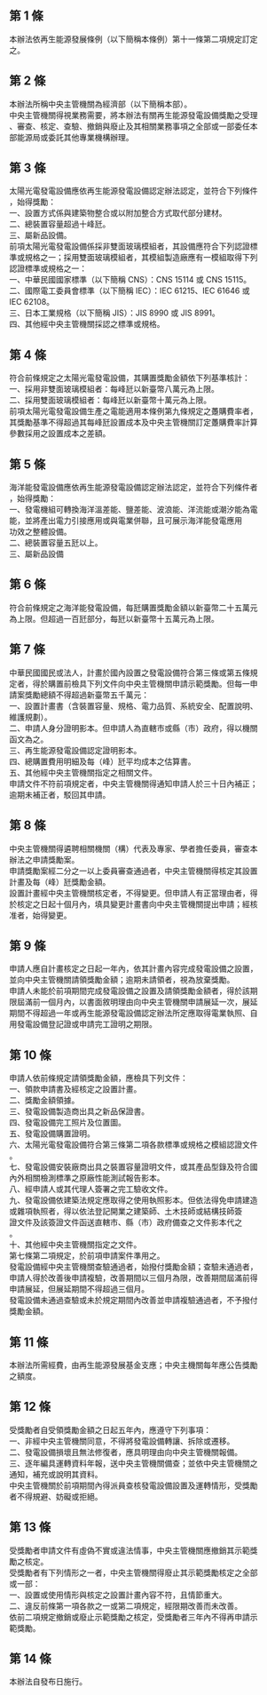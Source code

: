 第 1 條
-------
本辦法依再生能源發展條例（以下簡稱本條例）第十一條第二項規定訂定  
之。

第 2 條
-------
本辦法所稱中央主管機關為經濟部（以下簡稱本部）。  
中央主管機關得視業務需要，將本辦法有關再生能源發電設備獎勵之受理  
、審查、核定、查驗、撤銷與廢止及其相關業務事項之全部或一部委任本  
部能源局或委託其他專業機構辦理。

第 3 條
-------
太陽光電發電設備應依再生能源發電設備認定辦法認定，並符合下列條件  
，始得獎勵：  
一、設置方式係與建築物整合或以附加整合方式取代部分建材。  
二、總裝置容量超過十峰瓩。  
三、屬新品設備。  
前項太陽光電發電設備係採非雙面玻璃模組者，其設備應符合下列認證標  
準或規格之一；採用雙面玻璃模組者，其模組製造廠應有一模組取得下列  
認證標準或規格之一：  
一、中華民國國家標準（以下簡稱 CNS）：CNS 15114 或 CNS 15115。  
二、國際電工委員會標準（以下簡稱 IEC）：IEC 61215、IEC 61646  或  
    IEC 62108。  
三、日本工業規格（以下簡稱 JIS）：JIS 8990  或 JIS 8991。  
四、其他經中央主管機關採認之標準或規格。

第 4 條
-------
符合前條規定之太陽光電發電設備，其購置獎勵金額依下列基準核計：  
一、採用非雙面玻璃模組者：每峰瓩以新臺幣八萬元為上限。  
二、採用雙面玻璃模組者：每峰瓩以新臺幣十萬元為上限。  
前項太陽光電發電設備生產之電能適用本條例第九條規定之躉購費率者，  
其獎勵基準不得超過其每峰瓩設置成本及中央主管機關訂定躉購費率計算  
參數採用之設置成本之差額。

第 5 條
-------
海洋能發電設備應依再生能源發電設備認定辦法認定，並符合下列條件者  
，始得獎勵：  
一、發電機組可轉換海洋溫差能、鹽差能、波浪能、洋流能或潮汐能為電  
    能，並將產出電力引接應用或與電業併聯，且可展示海洋能發電應用  
    功效之整體設備。  
二、總裝置容量五瓩以上。  
三、屬新品設備

第 6 條
-------
符合前條規定之海洋能發電設備，每瓩購置獎勵金額以新臺幣二十五萬元  
為上限。但超過一百瓩部分，每瓩以新臺幣十五萬元為上限。

第 7 條
-------
中華民國國民或法人，計畫於國內設置之發電設備符合第三條或第五條規  
定者，得於購置前檢具下列文件向中央主管機關申請示範獎勵。但每一申  
請案獎勵總額不得超過新臺幣五千萬元：  
一、設置計畫書（含裝置容量、規格、電力品質、系統安全、配置說明、  
    維護規劃）。  
二、申請人身分證明影本。但申請人為直轄市或縣（市）政府，得以機關  
    函文為之。  
三、再生能源發電設備認定證明影本。  
四、總購置費用明細及每（峰）瓩平均成本之估算書。  
五、其他經中央主管機關指定之相關文件。  
申請文件不符前項規定者，中央主管機關得通知申請人於三十日內補正；  
逾期未補正者，駁回其申請。

第 8 條
-------
中央主管機關得遴聘相關機關（構）代表及專家、學者擔任委員，審查本  
辦法之申請獎勵案。  
申請獎勵案經二分之一以上委員審查通過者，中央主管機關得核定其設置  
計畫及每（峰）瓩獎勵金額。  
設置計畫經中央主管機關核定者，不得變更。但申請人有正當理由者，得  
於核定之日起十個月內，填具變更計畫書向中央主管機關提出申請；經核  
准者，始得變更。

第 9 條
-------
申請人應自計畫核定之日起一年內，依其計畫內容完成發電設備之設置，  
並向中央主管機關請領獎勵金額；逾期未請領者，視為放棄獎勵。  
申請人未能於前項期間完成發電設備之設置及請領獎勵金額者，得於該期  
限屆滿前一個月內，以書面敘明理由向中央主管機關申請展延一次，展延  
期間不得超過一年或再生能源發電設備認定辦法所定應取得電業執照、自  
用發電設備登記證或申請完工證明之期限。

第 10 條
--------
申請人依前條規定請領獎勵金額，應檢具下列文件：  
一、領款申請書及經核定之設置計畫。  
二、獎勵金額領據。  
三、發電設備製造商出具之新品保證書。  
四、發電設備完工照片及位置圖。  
五、發電設備購置證明。  
六、太陽光電發電設備符合第三條第二項各款標準或規格之模組認證文件  
    。  
七、發電設備安裝廠商出具之裝置容量證明文件，或其產品型錄及符合國  
    內外相關檢測標準之原廠性能測試報告影本。  
八、經申請人或其代理人簽署之完工驗收文件。  
九、發電設備依建築法規定應取得之使用執照影本。但依法得免申請建造  
    或雜項執照者，得以依法登記開業之建築師、土木技師或結構技師簽  
    證文件及該簽證文件函送直轄市、縣（市）政府備查之文件影本代之  
    。  
十、其他經中央主管機關指定之文件。  
第七條第二項規定，於前項申請案件準用之。  
發電設備經中央主管機關查驗通過者，始撥付獎勵金額；查驗未通過者，  
申請人得於改善後申請複驗，改善期間以三個月為限，改善期間屆滿前得  
申請展延，但展延期間不得超過三個月。  
發電設備未通過查驗或未於規定期間內改善並申請複驗通過者，不予撥付  
獎勵金額。

第 11 條
--------
本辦法所需經費，由再生能源發展基金支應；中央主機關每年應公告獎勵  
之額度。

第 12 條
--------
受獎勵者自受領獎勵金額之日起五年內，應遵守下列事項：  
一、非經中央主管機關同意，不得將發電設備轉讓、拆除或遷移。  
二、發電設備損壞且無法修復者，應具明理由向中央主管機關報備。  
三、逐年編具運轉資料年報，送中央主管機關備查；並依中央主管機關之  
    通知，補充或說明其資料。  
中央主管機關於前項期間內得派員查核發電設備設置及運轉情形，受獎勵  
者不得規避、妨礙或拒絕。

第 13 條
--------
受獎勵者申請文件有虛偽不實或違法情事，中央主管機關應撤銷其示範獎  
勵之核定。  
受獎勵者有下列情形之一者，中央主管機關得廢止其示範獎勵核定之全部  
或一部：  
一、設置或使用情形與核定之設置計畫內容不符，且情節重大。  
二、違反前條第一項各款之一或第二項規定，經限期改善而未改善。  
依前二項規定撤銷或廢止示範獎勵之核定，受獎勵者三年內不得再申請示  
範獎勵。

第 14 條
--------
本辦法自發布日施行。

